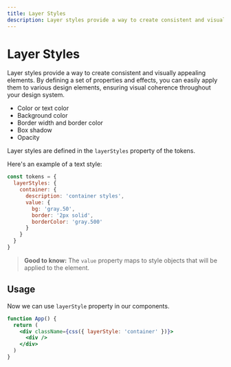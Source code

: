 ```yaml
---
title: Layer Styles
description: Layer styles provide a way to create consistent and visually appealing elements. By defining a set of properties and effects, you can easily apply them to various design elements, ensuring visual coherence throughout your design system.
---
```


# Layer Styles

Layer styles provide a way to create consistent and visually appealing elements. By defining a set of properties and effects, you can easily apply them to various design elements, ensuring visual coherence throughout your design system.

- Color or text color
- Background color
- Border width and border color
- Box shadow
- Opacity

Layer styles are defined in the `layerStyles` property of the tokens.

Here's an example of a text style:

```js
const tokens = {
  layerStyles: {
    container: {
      description: 'container styles',
      value: {
        bg: 'gray.50',
        border: '2px solid',
        borderColor: 'gray.500'
      }
    }
  }
}
```

> **Good to know:** The `value` property maps to style objects that will be applied to the element.

## Usage

Now we can use `layerStyle` property in our components.

```jsx
function App() {
  return (
    <div className={css({ layerStyle: 'container' })}>
      <div />
    </div>
  )
}
```
